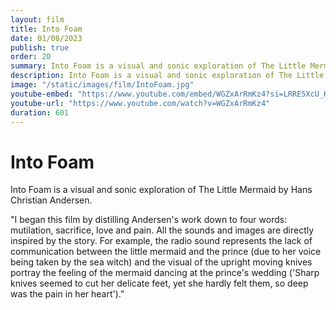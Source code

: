 ```yaml
---
layout: film
title: Into Foam
date: 01/08/2023
publish: true
order: 20
summary: Into Foam is a visual and sonic exploration of The Little Mermaid by Hans Christian Andersen.
description: Into Foam is a visual and sonic exploration of The Little Mermaid by Hans Christian Andersen.
image: "/static/images/film/IntoFoam.jpg"
youtube-embed: "https://www.youtube.com/embed/WGZxArRmKz4?si=LRRE5XcU_KJZ9Mxl"
youtube-url: "https://www.youtube.com/watch?v=WGZxArRmKz4"
duration: 601
---
```


# Into Foam

Into Foam is a visual and sonic exploration of The Little Mermaid by Hans Christian Andersen.

"I began this film by distilling Andersen's work down to four words: mutilation, sacrifice, love and pain. All the sounds and images are directly inspired by the story. For example, the radio sound represents the lack of communication between the little mermaid and the prince (due to her voice being taken by the sea witch) and the visual of the upright moving knives portray the feeling of the mermaid dancing at the prince's wedding ('Sharp knives seemed to cut her delicate feet, yet she hardly felt them, so deep was the pain in her heart')."
